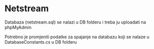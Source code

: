 # Netstream

Databaza (netstream.sql) se nalazi u DB folderu i treba ju uploadati na phpMyAdmin

Potrebno je promjeniti podatke za spajanje na databazu koji se nalaze u DatabaseConstants.cs u DB folderu
